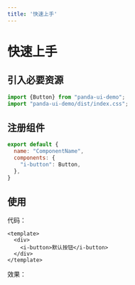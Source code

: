 ```yaml
---
title: '快速上手'
---
```

# 快速上手

## 引入必要资源
```javascript
import {Button} from "panda-ui-demo";
import "panda-ui-demo/dist/index.css";
```

## 注册组件
```javascript
export default {
  name: "ComponentName",
  components: {
    "i-button": Button,
  },
}
```

## 使用
代码：
```vue
<template>
  <div>
    <i-button>默认按钮</i-button>
  </div>
</template>
```
效果：
<ClientOnly>
  <get-started-button-demo></get-started-button-demo>
</ClientOnly>
